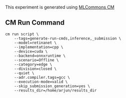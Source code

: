 This experiment is generated using [MLCommons CM](https://github.com/mlcommons/ck)
## CM Run Command
```
cm run script \
	--tags=generate-run-cmds,inference,_submission \
	--model=retinanet \
	--implementation=cpp \
	--device=cuda \
	--backend=onnxruntime \
	--scenario=Offline \
	--category=edge \
	--division=closed \
	--quiet \
	--adr.compiler.tags=gcc \
	--execution-mode=valid \
	--skip_submission_generation=yes \
	--results_dir=/home/arjun/results_dir
```